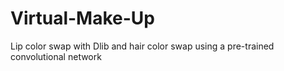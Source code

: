 # Virtual-Make-Up
Lip color swap with Dlib and hair color swap using a pre-trained convolutional network 

